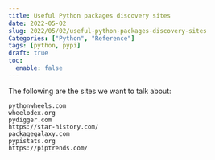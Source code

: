 ```yaml
---
title: Useful Python packages discovery sites
date: 2022-05-02
slug: 2022/05/02/useful-python-packages-discovery-sites
Categories: ["Python", "Reference"]
tags: [python, pypi]
draft: true
toc:
  enable: false
---
```


The following are the sites we want to talk about:

```
pythonwheels.com
wheelodex.org
pydigger.com
https://star-history.com/
packagegalaxy.com
pypistats.org
https://piptrends.com/
```
